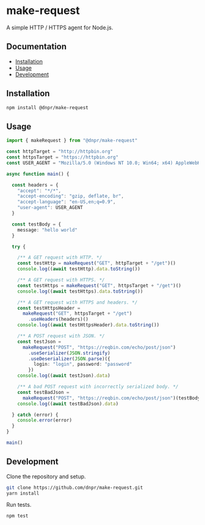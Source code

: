 # make-request

A simple HTTP / HTTPS agent for Node.js.

## Documentation

* [Installation](#Installation)
* [Usage](#Usage)
* [Development](#Development)

## Installation

```bash
npm install @dnpr/make-request
```

## Usage

```typescript
import { makeRequest } from "@dnpr/make-request"

const httpTarget = "http://httpbin.org"
const httpsTarget = "https://httpbin.org"
const USER_AGENT = "Mozilla/5.0 (Windows NT 10.0; Win64; x64) AppleWebKit/537.36 (KHTML, like Gecko) Chrome/74.0.3729.169 Safari/537.36"

async function main() {

  const headers = {
    "accept": "*/*",
    "accept-encoding": "gzip, deflate, br",
    "accept-language": "en-US,en;q=0.9",
    "user-agent": USER_AGENT
  }

  const testBody = {
    message: "hello world"
  }

  try {

    /** A GET request with HTTP. */
    const testHttp = makeRequest("GET", httpTarget + "/get")()
    console.log((await testHttp).data.toString())

    /** A GET request with HTTPS. */
    const testHttps = makeRequest("GET", httpsTarget + "/get")()
    console.log((await testHttps).data.toString())

    /** A GET request with HTTPS and headers. */
    const testHttpsHeader =
      makeRequest("GET", httpsTarget + "/get")
        .useHeaders(headers)()
    console.log((await testHttpsHeader).data.toString())

    /** A POST request with JSON. */
    const testJson =
      makeRequest("POST", "https://reqbin.com/echo/post/json")
        .useSerializer(JSON.stringify)
        .useDeserializer(JSON.parse)({
          login: "login", password: "password"
        })
    console.log((await testJson).data)

    /** A bad POST request with incorrectly serialized body. */
    const testBadJson =
      makeRequest("POST", "https://reqbin.com/echo/post/json")(testBody)
    console.log((await testBadJson).data)

  } catch (error) {
    console.error(error)
  }
}

main()
```

## Development

Clone the repository and setup.

```bash
git clone https://github.com/dnpr/make-request.git
yarn install
```

Run tests.

```bash
npm test
```